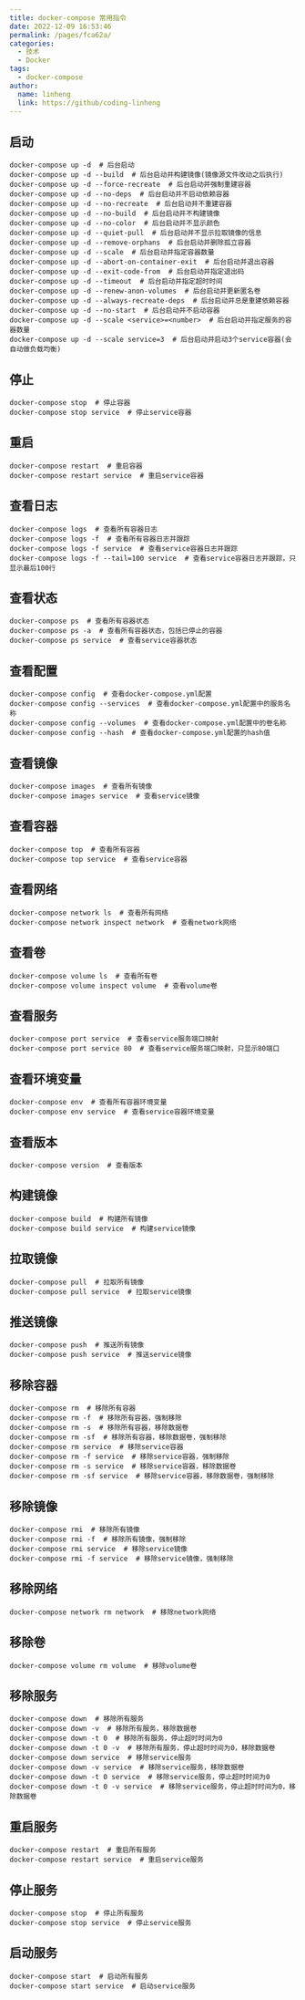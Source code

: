 ```yaml
---
title: docker-compose 常用指令
date: 2022-12-09 16:53:46
permalink: /pages/fca62a/
categories:
  - 技术
  - Docker
tags: 
  - docker-compose
author: 
  name: linheng
  link: https://github/coding-linheng
---
```


## 启动
  
    docker-compose up -d  # 后台启动
    docker-compose up -d --build  # 后台启动并构建镜像(镜像源文件改动之后执行)
    docker-compose up -d --force-recreate  # 后台启动并强制重建容器
    docker-compose up -d --no-deps  # 后台启动并不启动依赖容器  
    docker-compose up -d --no-recreate  # 后台启动并不重建容器
    docker-compose up -d --no-build  # 后台启动并不构建镜像
    docker-compose up -d --no-color  # 后台启动并不显示颜色
    docker-compose up -d --quiet-pull  # 后台启动并不显示拉取镜像的信息
    docker-compose up -d --remove-orphans  # 后台启动并删除孤立容器
    docker-compose up -d --scale  # 后台启动并指定容器数量
    docker-compose up -d --abort-on-container-exit  # 后台启动并退出容器
    docker-compose up -d --exit-code-from  # 后台启动并指定退出码
    docker-compose up -d --timeout  # 后台启动并指定超时时间
    docker-compose up -d --renew-anon-volumes  # 后台启动并更新匿名卷
    docker-compose up -d --always-recreate-deps  # 后台启动并总是重建依赖容器
    docker-compose up -d --no-start  # 后台启动并不启动容器
    docker-compose up -d --scale <service>=<number>  # 后台启动并指定服务的容器数量
    docker-compose up -d --scale service=3  # 后台启动并启动3个service容器(会自动做负载均衡)
    
## 停止

    docker-compose stop  # 停止容器
    docker-compose stop service  # 停止service容器
    
## 重启

    docker-compose restart  # 重启容器
    docker-compose restart service  # 重启service容器
        
## 查看日志

    docker-compose logs  # 查看所有容器日志
    docker-compose logs -f  # 查看所有容器日志并跟踪
    docker-compose logs -f service  # 查看service容器日志并跟踪
    docker-compose logs -f --tail=100 service  # 查看service容器日志并跟踪，只显示最后100行

## 查看状态
    
    docker-compose ps  # 查看所有容器状态
    docker-compose ps -a  # 查看所有容器状态，包括已停止的容器
    docker-compose ps service  # 查看service容器状态
    
## 查看配置

    docker-compose config  # 查看docker-compose.yml配置
    docker-compose config --services  # 查看docker-compose.yml配置中的服务名称
    docker-compose config --volumes  # 查看docker-compose.yml配置中的卷名称
    docker-compose config --hash  # 查看docker-compose.yml配置的hash值

## 查看镜像

    docker-compose images  # 查看所有镜像
    docker-compose images service  # 查看service镜像

## 查看容器

    docker-compose top  # 查看所有容器
    docker-compose top service  # 查看service容器

## 查看网络

    docker-compose network ls  # 查看所有网络
    docker-compose network inspect network  # 查看network网络

## 查看卷

    docker-compose volume ls  # 查看所有卷
    docker-compose volume inspect volume  # 查看volume卷

## 查看服务

    docker-compose port service  # 查看service服务端口映射
    docker-compose port service 80  # 查看service服务端口映射，只显示80端口

## 查看环境变量
  
    docker-compose env  # 查看所有容器环境变量
    docker-compose env service  # 查看service容器环境变量

## 查看版本

    docker-compose version  # 查看版本

## 构建镜像 

    docker-compose build  # 构建所有镜像
    docker-compose build service  # 构建service镜像

## 拉取镜像

    docker-compose pull  # 拉取所有镜像
    docker-compose pull service  # 拉取service镜像

## 推送镜像

    docker-compose push  # 推送所有镜像
    docker-compose push service  # 推送service镜像

## 移除容器

    docker-compose rm  # 移除所有容器
    docker-compose rm -f  # 移除所有容器，强制移除
    docker-compose rm -s  # 移除所有容器，移除数据卷
    docker-compose rm -sf  # 移除所有容器，移除数据卷，强制移除
    docker-compose rm service  # 移除service容器
    docker-compose rm -f service  # 移除service容器，强制移除
    docker-compose rm -s service  # 移除service容器，移除数据卷
    docker-compose rm -sf service  # 移除service容器，移除数据卷，强制移除

## 移除镜像

    docker-compose rmi  # 移除所有镜像
    docker-compose rmi -f  # 移除所有镜像，强制移除
    docker-compose rmi service  # 移除service镜像
    docker-compose rmi -f service  # 移除service镜像，强制移除

## 移除网络

    docker-compose network rm network  # 移除network网络  

## 移除卷

    docker-compose volume rm volume  # 移除volume卷

## 移除服务

    docker-compose down  # 移除所有服务
    docker-compose down -v  # 移除所有服务，移除数据卷
    docker-compose down -t 0  # 移除所有服务，停止超时时间为0
    docker-compose down -t 0 -v  # 移除所有服务，停止超时时间为0，移除数据卷
    docker-compose down service  # 移除service服务
    docker-compose down -v service  # 移除service服务，移除数据卷
    docker-compose down -t 0 service  # 移除service服务，停止超时时间为0
    docker-compose down -t 0 -v service  # 移除service服务，停止超时时间为0，移除数据卷

## 重启服务

    docker-compose restart  # 重启所有服务
    docker-compose restart service  # 重启service服务

## 停止服务

    docker-compose stop  # 停止所有服务
    docker-compose stop service  # 停止service服务

## 启动服务

    docker-compose start  # 启动所有服务
    docker-compose start service  # 启动service服务







